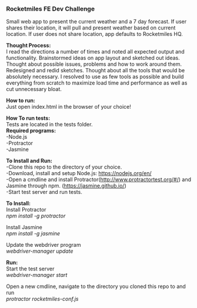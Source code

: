  <b><h3>Rocketmiles FE Dev Challenge</h1></b>
Small web app to present the current weather and a 7 day forecast. If user shares their location, it will pull and present weather based on current location. If user does not share location, app defaults to Rocketmiles HQ.

<b>Thought Process:</b><br>
I read the directions a number of times and noted all expected output and functionality. Brainstormed ideas on app layout and sketched out ideas. Thought about possible issues, problems and how to work around them. Redesigned and redid sketches. Thought about all the tools that would be absolutely necessary. I resolved to use as few tools as possible and build everything from scratch to maximize load time and performance as well as cut unnecessary bloat.

<b>How to run:</b><br>
Just open index.html in the browser of your choice!


<b>How To run tests:</b><br>
Tests are located in the tests folder.<br>
<b>Required programs:</b><br>
-Node.js<br>
-Protractor<br>
-Jasmine<br>

<b>To Install and Run:</b><br>
-Clone this repo to the directory of your choice.<br>
-Download, install and setup Node.js: https://nodejs.org/en/<br>
-Open a cmdline and install Protractor(http://www.protractortest.org/#/) and Jasmine through npm. (https://jasmine.github.io/)<br>
-Start test server and run tests.

<b>To Install:</b><br>
Install Protractor<br>
<i>npm install -g protractor</i><br>

Install Jasmine<br>
<i>npm install -g jasmine</i><br>

Update the webdriver program<br>
<i>webdriver-manager update</i>

<b>Run:</b><br>
Start the test server<br>
<i>webdriver-manager start</i>

Open a new cmdline, navigate to the directory you cloned this repo to and run<br>
<i>protractor rocketmiles-conf.js</i>

